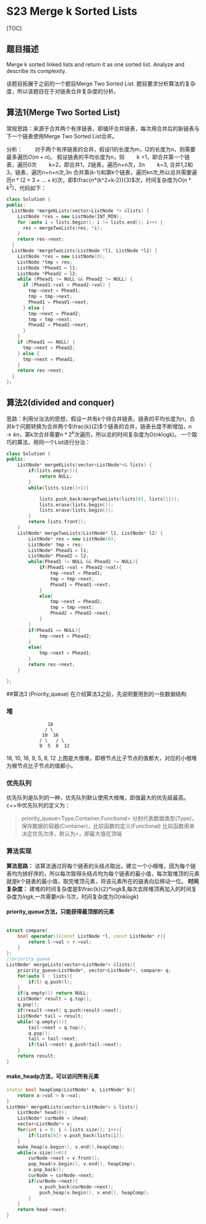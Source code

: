 # S23 Merge k Sorted Lists

[TOC]

## 题目描述
Merge k sorted linked lists and return it as one sorted list. Analyze and describe its complexity.

该题目拓展于之前的一个题目Merge Two Sorted List. 题目要求分析算法的复杂度，所以该题目在于对链表合并复杂度的分析。

## 算法1(Merge Two Sorted List)
常规思路：来源于合并两个有序链表，即循环合并链表，每次用合并后的新链表与下一个链表使用Merge Two Sorted List合并。

分析：
　　对于两个有序链表的合并，假设l1的长度为m，l2的长度为n，则需要最多遍历$O(m+n)$。
假设链表的平均长度为n，则
　　k =1，即合并第一个链表，遍历0次
　　k=2，即合并1，2链表，遍历n+n次，2n
　　k=3, 合并1,2和3，链表，遍历n+n+n次,3n
合并第(k-1)和第k个链表，遍历kn次,所以总共需要遍历$n*(2+3+...+k)$次，即$\frac{n*(k^2+k-2)}{3}$次，时间复杂度为$O(n*k^2)$，代码如下：
```cpp
class Solution {
public:
  ListNode *mergeKLists(vector<ListNode *> &lists) {
    ListNode *res = new ListNode(INT_MIN);
    for (auto i = lists.begin(); i != lists.end(); i++) {
      res = mergeTwoLists(res, *i);
    }
    return res->next;
  }
  ListNode *mergeTwoLists(ListNode *l1, ListNode *l2) {
    ListNode *res = new ListNode(0);
    ListNode *tmp = res;
    ListNode *Phead1 = l1;
    ListNode *Phead2 = l2;
    while (Phead1 != NULL && Phead2 != NULL) {
      if (Phead1->val < Phead2->val) {
        tmp->next = Phead1;
        tmp = tmp->next;
        Phead1 = Phead1->next;
      } else {
        tmp->next = Phead2;
        tmp = tmp->next;
        Phead2 = Phead2->next;
      }
    }
    if (Phead1 == NULL) {
      tmp->next = Phead2;
    } else {
      tmp->next = Phead1;
    }
    return res->next;
  }
};
```
## 算法2(divided and conquer)
思路：利用分治法的思想，假设一共有k个待合并链表，链表的平均长度为n，合并k个问题转换为合并两个$\frac{k}{2}$个链表的合并，链表长度不断增加，$n \rightarrow kn$，第k次合并需要$n*2^k$次遍历，所以总的时间复杂度为O(nklogk)。
一个取巧的算法，用同一个List进行分治：
```cpp
class Solution {
public:
    ListNode* mergeKLists(vector<ListNode*>& lists) {
        if(lists.empty()){
            return NULL;
        }
        while(lists.size()>1){

            lists.push_back(mergeTwoLists(lists[0], lists[1]));
            lists.erase(lists.begin());
            lists.erase(lists.begin());
        }
        return lists.front();
    }
    ListNode* mergeTwoLists(ListNode* l1, ListNode* l2) {
        ListNode* res = new ListNode(0);
        ListNode* tmp = res;
        ListNode* Phead1 = l1;
        ListNode* Phead2 = l2;
        while(Phead1 != NULL && Phead2 != NULL){
            if(Phead1->val < Phead2->val){
                tmp->next = Phead1;
                tmp = tmp->next;
                Phead1 = Phead1->next;
            }
            else{
                tmp->next = Phead2;
                tmp = tmp->next;
                Phead2 = Phead2->next;
            }
        }
        if(Phead1 == NULL){
            tmp->next = Phead2;
        }
        else{
            tmp->next = Phead1;
        }
        return res->next;
    }

};
```
##算法3 (Priority_queue)
在介绍算法3之前，先说明要用到的一些数据结构
### 堆
				   18
				  /	\
				 10	 16
				/ \   / \
				9  5  8  12

 18, 10, 16, 9, 5, 8, 12
上图是大根堆，即根节点比子节点的值都大，对应的小根堆为根节点比子节点的值都小。
### 优先队列
优先队列是队列的一种，优先队列默认使用大根堆，即值最大的优先级最高。
c++中优先队列的定义为：
> priority_queue<Type,Container,Functional>
分别代表数据类型(Type)，保存数据的容器(Container)，比较函数的定义(Functional)
比较函数用来决定优先次序，默认为<，即最大值在顶端
### 算法实现
**算法思路：**
该算法通过将每个链表的头结点取出，建立一个小根堆，因为每个链表均为排好序的，所以每次取得头结点均为每个链表的最小值，每次取堆顶的元素就是k个链表的最小值，取完堆顶元素，将该元素所在的链表向后移动一位。
**时间复杂度：**
建堆的时间复杂度是$\frac{k}{2}*logk$,每次去除堆顶再加入的时间复杂度为$logk$,一共需要n(k-1)次，时间复杂度为$O(nklogk)$
#### priority_queue方法，只能获得最顶部的元素

```cpp

struct compare{
	bool operator()(const ListNode *l, const ListNode* r){
		return l->val > r->val;
	}
};
//priority_queue
ListNode* mergeLists(vector<ListNode*> &lists){
	priority_queue<ListNode*, vector<ListNode*>, compare> q;
	for(auto l : lists){
		if(l) q.push(l);
	}
	if(q.empty()) return NULL;
	ListNode* result = q.top();
	q.pop();
	if(result->next) q.push(result->next);
	ListNode* tail = result;
	while(!q.empty()){
		tail->next = q.top();
		q.pop();
		tail = tail->next;
		if(tail->next) q.push(tail->next);
	}
	return result;
}
```

#### make_headp方法，可以访问所有元素
```cpp
static bool heapComp(ListNode* a, ListNode* b){
	return a->val > b->val;
}
ListNde* mergeKLists(vector<ListNode*> & lists){
	ListNode* head(0);
	ListNode* curNode = &head;
	vector<ListNode*> v;
	for(int i = 0; i < lists.size(); i++){
		if(lists[0]) v.push_back(lists[i]);
	}
	make_heap(v.begin(), v.end(),heapComp);
	while(v.size()>0){
		curNode->next = v.front();
		pop_head(v.begin(), v.end(), heapComp);
		v.pop_back();
		curNode = curNode->next;
		if(curNode->next){
			v.push_back(curNode->next);
			push_heap(v.begin(), v.end(), heapComp);
		}
	}
	return head->next;
}
```
